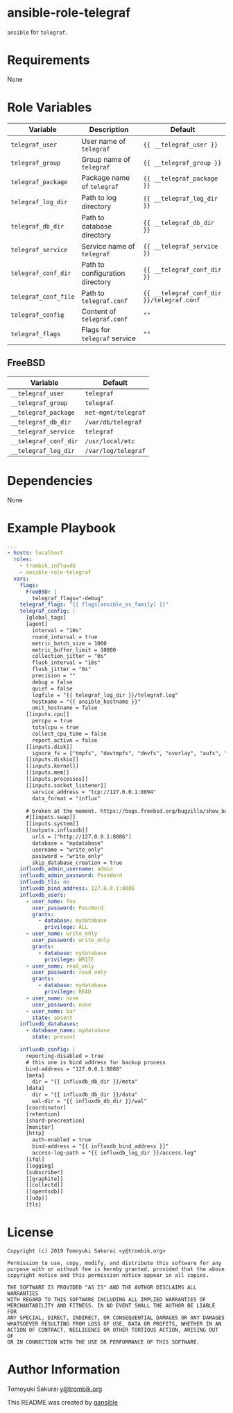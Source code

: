 # ansible-role-telegraf

`ansible` for `telegraf`.

# Requirements

None

# Role Variables

| Variable | Description | Default |
|----------|-------------|---------|
| `telegraf_user` | User name of `telegraf` | `{{ __telegraf_user }}` |
| `telegraf_group` | Group name of `telegraf` | `{{ __telegraf_group }}` |
| `telegraf_package` | Package name of `telegraf` | `{{ __telegraf_package }}` |
| `telegraf_log_dir` | Path to log directory | `{{ __telegraf_log_dir }}` |
| `telegraf_db_dir` | Path to database directory | `{{ __telegraf_db_dir }}` |
| `telegraf_service` | Service name of `telegraf` | `{{ __telegraf_service }}` |
| `telegraf_conf_dir` | Path to configuration directory | `{{ __telegraf_conf_dir }}` |
| `telegraf_conf_file` | Path to `telegraf.conf` | `{{ __telegraf_conf_dir }}/telegraf.conf` |
| `telegraf_config` | Content of `telegraf.conf` | `""` |
| `telegraf_flags` | Flags for `telegraf` service | `""` |


## FreeBSD

| Variable | Default |
|----------|---------|
| `__telegraf_user` | `telegraf` |
| `__telegraf_group` | `telegraf` |
| `__telegraf_package` | `net-mgmt/telegraf` |
| `__telegraf_db_dir` | `/var/db/telegraf` |
| `__telegraf_service` | `telegraf` |
| `__telegraf_conf_dir` | `/usr/local/etc` |
| `__telegraf_log_dir` | `/var/log/telegraf` |

# Dependencies

None

# Example Playbook

```yaml
---
- hosts: localhost
  roles:
    - trombik.influxdb
    - ansible-role-telegraf
  vars:
    flags:
      FreeBSD: |
        telegraf_flags="-debug"
    telegraf_flags: "{{ flags[ansible_os_family] }}"
    telegraf_config: |
      [global_tags]
      [agent]
        interval = "10s"
        round_interval = true
        metric_batch_size = 1000
        metric_buffer_limit = 10000
        collection_jitter = "0s"
        flush_interval = "10s"
        flush_jitter = "0s"
        precision = ""
        debug = false
        quiet = false
        logfile = "{{ telegraf_log_dir }}/telegraf.log"
        hostname = "{{ ansible_hostname }}"
        omit_hostname = false
      [[inputs.cpu]]
        percpu = true
        totalcpu = true
        collect_cpu_time = false
        report_active = false
      [[inputs.disk]]
        ignore_fs = ["tmpfs", "devtmpfs", "devfs", "overlay", "aufs", "squashfs"]
      [[inputs.diskio]]
      [[inputs.kernel]]
      [[inputs.mem]]
      [[inputs.processes]]
      [[inputs.socket_listener]]
        service_address = "tcp://127.0.0.1:8094"
        data_format = "influx"

      # broken at the moment. https://bugs.freebsd.org/bugzilla/show_bug.cgi?id=240570
      #[[inputs.swap]]
      [[inputs.system]]
      [[outputs.influxdb]]
        urls = ["http://127.0.0.1:8086"]
        database = "mydatabase"
        username = "write_only"
        password = "write_only"
        skip_database_creation = true
    influxdb_admin_username: admin
    influxdb_admin_password: PassWord
    influxdb_tls: no
    influxdb_bind_address: 127.0.0.1:8086
    influxdb_users:
      - user_name: foo
        user_password: PassWord
        grants:
          - database: mydatabase
            privilege: ALL
      - user_name: write_only
        user_password: write_only
        grants:
          - database: mydatabase
            privilege: WRITE
      - user_name: read_only
        user_password: read_only
        grants:
          - database: mydatabase
            privilege: READ
      - user_name: none
        user_password: none
      - user_name: bar
        state: absent
    influxdb_databases:
      - database_name: mydatabase
        state: present

    influxdb_config: |
      reporting-disabled = true
      # this one is bind address for backup process
      bind-address = "127.0.0.1:8088"
      [meta]
        dir = "{{ influxdb_db_dir }}/meta"
      [data]
        dir = "{{ influxdb_db_dir }}/data"
        wal-dir = "{{ influxdb_db_dir }}/wal"
      [coordinator]
      [retention]
      [shard-precreation]
      [monitor]
      [http]
        auth-enabled = true
        bind-address = "{{ influxdb_bind_address }}"
        access-log-path = "{{ influxdb_log_dir }}/access.log"
      [ifql]
      [logging]
      [subscriber]
      [[graphite]]
      [[collectd]]
      [[opentsdb]]
      [[udp]]
      [tls]
```

# License

```
Copyright (c) 2019 Tomoyuki Sakurai <y@trombik.org>

Permission to use, copy, modify, and distribute this software for any
purpose with or without fee is hereby granted, provided that the above
copyright notice and this permission notice appear in all copies.

THE SOFTWARE IS PROVIDED "AS IS" AND THE AUTHOR DISCLAIMS ALL WARRANTIES
WITH REGARD TO THIS SOFTWARE INCLUDING ALL IMPLIED WARRANTIES OF
MERCHANTABILITY AND FITNESS. IN NO EVENT SHALL THE AUTHOR BE LIABLE FOR
ANY SPECIAL, DIRECT, INDIRECT, OR CONSEQUENTIAL DAMAGES OR ANY DAMAGES
WHATSOEVER RESULTING FROM LOSS OF USE, DATA OR PROFITS, WHETHER IN AN
ACTION OF CONTRACT, NEGLIGENCE OR OTHER TORTIOUS ACTION, ARISING OUT OF
OR IN CONNECTION WITH THE USE OR PERFORMANCE OF THIS SOFTWARE.
```

# Author Information

Tomoyuki Sakurai <y@trombik.org>

This README was created by [qansible](https://github.com/trombik/qansible)
